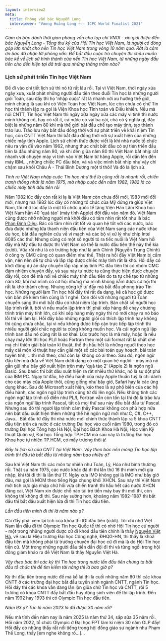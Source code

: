 ```yaml
---
layout: interview2
meta:
  title: Phỏng vấn bác Nguyễn Long
  interviewer: "Vương Hoàng Long ~-- ICPC World Finalist 2021"
---
```


_Cảm ơn bác dành thời gian phỏng vấn cho tạp chí VNOI - xin giới thiệu đến bác Nguyễn Long - Tổng thư ký của Hội TIn học VIệt Nam, là người có đóng góp lớn nhất cho nền Tin học Việt Nam trong vòng 10 năm qua. Rất là cảm ơn bác đã nhận lời phỏng vấn. Để bắt đầu cuộc trò chuyện thì cháu muốn bác kể về lịch sử hình thành của nền Tin học Việt Nam, từ những ngày đầu tiên cho đến hiện tại đã trải qua những thăng trầm nào?_

### Lịch sử phát triển Tin học Việt Nam

Để đi vào chi tiết lịch sử thì nó từ rất lâu rồi. Tại vì Việt Nam, thời ngày xửa ngày xưa, xuất phát những người đầu tiên theo đuổi Tin học là những người giỏi Toán, sau đấy thì họ 'nhập cuộc' rất là nhanh với xu hướng thế giới, minh chứng là sau khi có Viện Toán học Việt Nam, lúc còn chưa có chữ Tin học thì thành lập ra gọi là Viện Khoa học Tính toán và Điều khiển. Nếu mà nói CNTT, Tin học Việt Nam thì ngày xửa ngày xửa các máy vi tính thì nước mình không có, hay có rất ít, cả nước có vài ba cái, chả có ý nghĩa gì, đặc biệt là những năm 80 khi mà thế giới bắt đầu chế tạo máy tính, tạo thành trào lưu. Trào lưu này bắt đầu đồng thời với sự phát triển về khái niệm Tin học, còn CNTT Việt Nam thì bắt đầu đồng thời với sự xuất hiện của những chiếc máy tính Apple. Lịch sử chính thức được viết là khi nhà nước tổ chức nêu ra vấn đề vào năm 1962, nhưng thực chất bắt đầu có sự tién triển đầu tiên là đầu những năm 80, và khi đến giữa năm 80 thì Việt Nam bắt nhịp rất nhanh với chuyện máy vi tính vào Việt Nam từ hãng Apple, rồi dần lên đến máy IBM..., những chiếc PC đầu tiên, và và việc mình bắt nhịp như vậy chỉ chậm sau khối Châu Á - Thái Bình Dương một tí thôi! Và đó là lịch sử.

_Tính ra Việt Nam nhập cuộc Tin học như thế là cũng rất là nhanh rồi, chiến tranh thống nhất là năm 1975, mà nhập cuộc đến năm 1982, 1982 là có chiếc máy tính đầu tiên rồi_

Năm 1982 lúc đấy còn rất kì lạ là Việt Nam còn chưa đổi mới, 1983 mới đổi mới, nhưng mà 1982 lúc đấy có những tổ chức của Mỹ đứng ra giúp Việt Nam, tôi nhớ lúc đấy là một tổ chức quốc tế tặng Viện Hàn Lâm Khoa học Việt Nam hẳn 40 'quả táo' (máy tính Apple) đời đầu vào năm đó. Việt Nam cũng được nhờ những người mà khởi đầu có tầm nhìn rất tốt như là bác [Phan Đình Diệu](https://vi.wikipedia.org/wiki/Phan_%C4%90%C3%ACnh_Di%E1%BB%87u). Bác có tầm nhìn rất tốt và quan hệ tốt với các nước, bác đưa được những lứa thanh niên đầu tiên của Việt Nam sang các nước khác du học, bắt đầu nghiên cứu về vi mạch và các bộ vi xử lý như chip Intel 8085 các thứ. Nhưng cũng có một số người tỏ ra tiếc nuối là Việt Nam hồi đấy mà Mỹ đầu tư được thì Việt Nam có thể là nước đầu tiên thế này thế kia (cười). Vừa rồi như là có trường hợp như là anh Chính (Nguyễn Trung Chính) ở công ty CMC cũng có quan điểm như thế. Thật ra hồi đấy Việt Nam bị cấm vận, nên nên để tự chủ và lắp ráp được chiếc máy tính rất là khó. Hồi đấy có khởi động dự án dây chuyền lắp ráp máy tính PC đầu tiên thì có nhóm CMC đảm nhiệm chuyện đấy, và sau này tự nước ta cũng thực hiện được chuyện đấy rồi, còn để mà nói về chiếc máy tính đầu tiên do ta tự chế tạo từ những năm 80, khi mà mình có cơ hội nhưng mà mình không nắm được cơ hội thì rất là khó thành công. Nhưng cũng kể từ đấy mà bắt đầu phong trào Tin học. Những người làm Tin học hồi đấy thì rất đa dạng, kể cả học gõ được văn bản để kiếm tiền cũng là 1 nghề. Còn đối với những người từ Toán chuyển sang thì mới bắt đầu có khái niệm lập trình. Bản chất số người học lập trình rất ít, bởi vì nếu muốn lập trình thì phải xếp hàng để chạy chương trình trên máy tính lớn, có khi xếp hàng mấy ngày thì nó mới chạy ra nó báo lỗi thì về làm lại. Hồi đấy bảo những người giỏi có thích lập trình hay không thì cũng chưa chắc, tại vì nếu không được tiếp cận trực tiếp lập trình thì nhiều người giỏi chắc người ta cũng không muốn học. Và cái ngôn ngữ lập trình ban đầu nó cũng rất là sơ khai. Lúc trước học là mã máy, hoặc là nếu chạy máy lớn thì học PL/I hoặc Fortran theo một cái format rất là chặt chẽ mà chỉ thiên giải bài toán kĩ thuật, thế thì hầu hết là những người theo học mấy cái môn kĩ thuật hay cần giải một số các bài toán quy hoạch, bài toán tuyến tính, .. thì mới theo, chứ còn lại không có ai theo. Sau đó, ngôn ngữ đầu tiên mà đưa về Việt Nam dưới dạng có một quan hệ người - máy mà nó gẫn gũi như bây giờ xuất hiện trên máy 'quả táo 2' (Apple 2) là ngôn ngữ Basic. Sau basic thì bắt đầu xuất hiện ra rất nhiều thứ khác, nó là sự đột phá của IBM PC. Ngay từ đầu, hệ điều hành của máy Apple thuần tuý là chỉ dành cho các máy của Apple thôi, cũng giống như bây giờ, Safari hay là các ứng dụng khác. Sau đó Microsoft xuất hiện, kéo theo là sự phổ biến của các hệ điều hành, các ngôn ngữ lập trình cũng từ đó lên ngôi. Nếu không tính các ngôn ngữ lập trình cổ điển như PL/I, Fortran vẫn còn tồn tại thì đó là trào lưu của ngôn ngữ lập trình Pascal, tất cả mọi thứ sau này đều bắt đầu từ Pascal. Nhưng sau đó thì ngươi lập trình cảm thấy Pascal không còn phù hợp nữa nên bắt đầu xuất hiện thêm những thế hệ ngôn ngữ mới như C, C#, C++, Java... Bắt đầu từ đấy thì nhà nước mới chính thức thành lập ra 5 khoa CNTT đầu tiên trên cả nước ở các trường Đại học vào cuối năm 1980, trong đó có trường Đại học Tổng hợp Hà Nội, Đại học Bách Khoa Hà Nội, Học viện Kỹ thuật Quân sự, Đại học Tổng hợp TP.HCM mà sau này là trường Đại học Khoa học tự nhiên TP.HCM, có mấy trường thôi à!

_Đấy là lịch sử của CNTT tại Việt Nam. Vậy theo bác nền móng Tin học lập trình thi đấu là bắt đầu từ những năm bao nhiêu ạ?_

Sau khi Việt Nam thi các môn tự nhiên như Toán, Lý, Hóa như bình thường rồi. Thật sự năm 1975, các nước khác đã đi thi lần thứ 16 thì mình mới gia nhập, khi tôi đi thi là lần thứ 17. Ngày xưa IMO không gọi là IMO như bây giờ đâu, mà gọi là MOM theo tiếng Nga chung khối XHCN. Sau này thì Việt Nam mới tích cực gia nhập chứ hồi vừa chiến tranh thì hầu hết các nước XHCN đăng cai, Việt Nam xin được chỗ nào tài trợ tiền máy bay thì mới thi, còn không thì không đi thi. Sau này sướng hơn, khoảng năm 1982-1987 thì bắt đầu thì bắt đầu xuất hiện lứa đi thi Tin học đầu tiên.

_Lần đầu tiên mình đi thi là năm nào ạ?_

Cái đấy phải xem lại lịch của khóa thi IOI đầu tiên (cười). Tôi chỉ nhớ Việt Nam lần đầu đi thi Olympic Tin học Quốc tế thì có nhờ Hội Tin học cử người - một trong những người được cử đi khoá đầu tiên chính là thầy [Nguyễn Việt Hà](https://vi.wikipedia.org/wiki/Nguy%E1%BB%85n_Vi%E1%BB%87t_H%C3%A0), về sau là Hiệu trường Đại học Công nghệ, ĐHQG-HN, thì thầy là khoá đầu tiên mà không phải từ trường chuyên đại học cử đi mà là do Hội Tin học tiến cử. Một trong những người đầu tiên dẫn đội đi thi và từng ngồi trong hội đồng giám khảo ra đề Việt Nam là thầy Nguyễn Việt Hà.

_Vậy theo bác thì các kỳ thi Tin học trong nước lần đầu tiên chúng ta bắt đầu tổ chức thi để tìm kiếm tài năng thì là bao giờ ạ?_

Kỳ thi đầu tiên trong nước để mà kể lại thì là cuối những năm 80 thì các khoa CNTT ở các trường đại học bắt đầu tuyển sinh ngành CNTT, ngành Tin học. Hồi đấy thì các khoa vẫn đang lẫn lộn giữa chữ Tin học và CNTT, rồi 5 trường có khoa CNTT đấy bắt đầu huy động sinh viên để thi lập trình. Đến năm 1992 hay 1993 thì có Olympic Tin học đầu tiên.

_Năm 93 ạ? Tức là năm 2023 là đã được 30 năm rồi?_

Nếu mà tính đến năm nay là năm 2025 là năm thứ 34, sắp sửa 35 năm rồi. Hồi năm 2022, tổ chức Olympic ở Đại học FPT làm kỉ niệm 30 năm OLP đấy! Hồi đấy có những thầy rất nổi tiếng trong hội đồng giáo sư ngành như Phạm Thế Long, thầy [em nghe không rõ…]…
